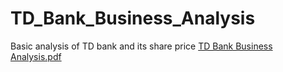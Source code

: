# TD_Bank_Business_Analysis
Basic analysis of TD bank and its share price 
[TD Bank Business Analysis.pdf](https://github.com/darshansiddhpura/TD_Bank_Business_Analysis/files/8547556/TD.Bank.Business.Analysis.pdf)
